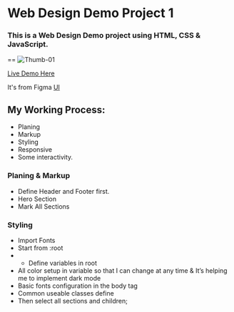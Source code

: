 # Web Design Demo Project 1
### This is a Web Design Demo project using HTML, CSS & JavaScript.
==
![Thumb-01](https://user-images.githubusercontent.com/75246159/151648570-3e0bb63a-f25d-4a06-90d8-b969ab624435.PNG)

[Live Demo Here]('https://modest-poincare-8685c1.netlify.app/')

It's from Figma [UI]('https://www.figma.com/file/eRttu9aYFD4xqccpPi4w5e/')

## My Working Process:
- Planing
- Markup
- Styling
- Responsive
- Some interactivity.

### Planing & Markup
- Define Header and Footer first.
- Hero Section
- Mark All Sections

### Styling
- Import Fonts
- Start from :root
- - Define variables in root
- All color setup in variable so that I can change at any time & It’s helping me to implement dark mode
- Basic fonts configuration in the body tag
- Common useable classes define
- Then select all sections and children;
